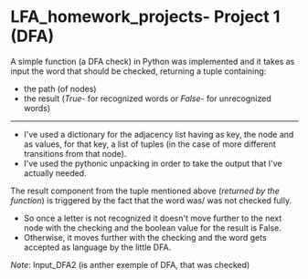 # LFA_homework_projects- Project 1 (DFA)

A simple function (a DFA check) in Python was implemented and it takes as input the word that should be checked, returning a tuple containing:
- the path (of nodes)
- the result (*True*- for recognized words or *False*- for unrecognized words)
----------------------------------------------------------------------------------
* I've used a dictionary for the adjacency list having as key, the node and as values, for that key, a list of tuples (in the case of more different transitions from that node). 
* I've used the pythonic unpacking in order to take the output that I've actually needed. 

The result component from the tuple mentioned above (*returned by the function*) is triggered by the fact that the word was/ was not checked fully.
* So once a letter is not recognized it doesn't move further to the next node with the checking and the boolean value for the result is False. 
* Otherwise, it moves further with the checking and the word gets accepted as language by the little  DFA.

*Note*: Input_DFA2 (is anther exemple of DFA, that was checked)
